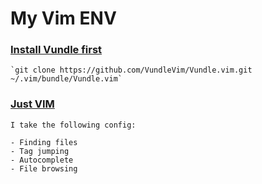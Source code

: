 # My Vim ENV

### [Install Vundle first](https://github.com/VundleVim/Vundle.vim#quick-start)

    `git clone https://github.com/VundleVim/Vundle.vim.git ~/.vim/bundle/Vundle.vim`

### [Just VIM](https://www.youtube.com/watch?v=XA2WjJbmmoM)

    I take the following config:

    - Finding files
    - Tag jumping
    - Autocomplete
    - File browsing

